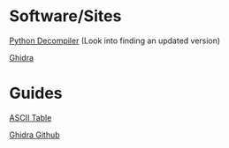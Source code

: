 # Software/Sites

<a href = "https://github.com/wibiti/uncompyle2" target = "_self">Python Decompiler</a> (Look into finding an updated version)

<a href = "https://ghidra-sre.org/" target = "_self">Ghidra</a>

# Guides

<a href = "https://www.asciitable.com" target = "_self">ASCII Table</a>

<a href = "https://github.com/NationalSecurityAgency/ghidra" target = "_self">Ghidra Github</a>
